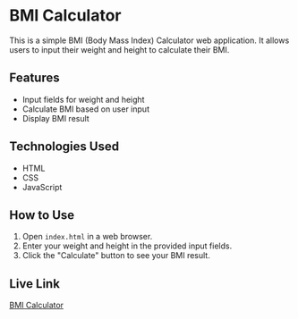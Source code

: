 # BMI Calculator

This is a simple BMI (Body Mass Index) Calculator web application. It allows users to input their weight and height to calculate their BMI.

## Features

- Input fields for weight and height
- Calculate BMI based on user input
- Display BMI result

## Technologies Used

- HTML
- CSS
- JavaScript


## How to Use

1. Open `index.html` in a web browser.
2. Enter your weight and height in the provided input fields.
3. Click the "Calculate" button to see your BMI result.




## Live Link

[BMI Calculator](https://bmi-calculator-project-sameer.netlify.app/)

